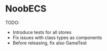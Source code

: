 # NoobECS

TODO:
 - Introduce tests for all stores
 - Fix issues with class types as components
 - Before releasing, fix also GameTest